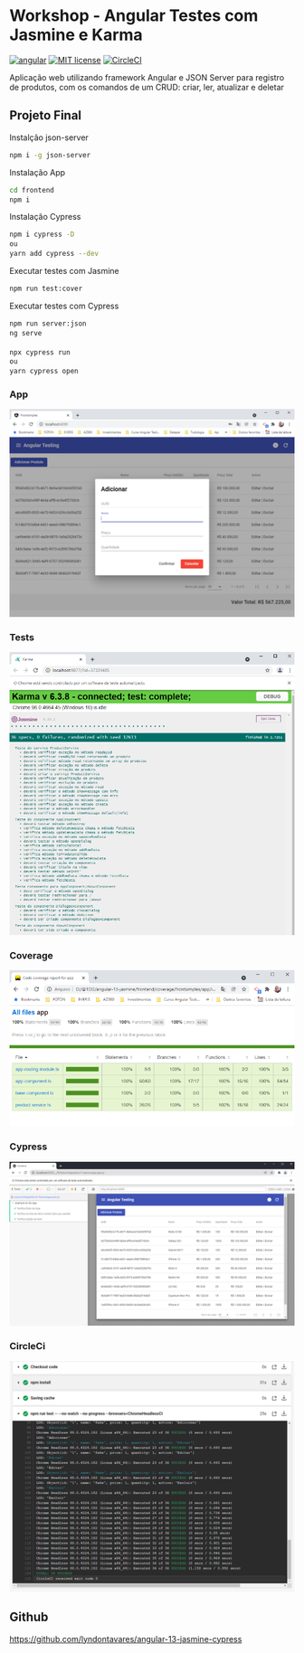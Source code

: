# Workshop - Angular Testes com Jasmine e Karma

[![angular](https://badges.aleen42.com/src/angular.svg)](https://badges.aleen42.com/src/angular.svg)
[![MIT license](http://img.shields.io/badge/license-MIT-brightgreen.svg?style=flat)](http://opensource.org/licenses/MIT)
[![CircleCI](https://circleci.com/gh/lyndontavares/angular-13-jasmine-cypress.svg?style=shield)](https://circleci.com/gh/lyndontavares/angular-13-jasmine-cypress)

Aplicação web utilizando framework Angular e JSON Server para registro de produtos, com os comandos de um CRUD: criar, ler, atualizar e deletar

## Projeto Final

Instalção json-server

```bash
npm i -g json-server
```

Instalação App

```bash
cd frontend
npm i
```

Instalação Cypress

```bash
npm i cypress -D
ou
yarn add cypress --dev
```

Executar testes com Jasmine

```bash
npm run test:cover
```

Executar testes com Cypress

```bash
npm run server:json
ng serve

npx cypress run
ou
yarn cypress open
```

### App

![](assets/app.PNG)

### Tests

![](assets/angular-karma.PNG)

### Coverage

![](assets/angular-coverage.PNG)

### Cypress

![](assets/angular-cypress.PNG)

### CircleCi

![](assets/angular-circleci.PNG)

## Github

https://github.com/lyndontavares/angular-13-jasmine-cypress
